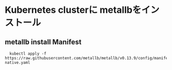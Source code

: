 # Kubernetes clusterに metallbをインストール

## metallb install Manifest

      kubectl apply -f https://raw.githubusercontent.com/metallb/metallb/v0.13.9/config/manifests/metallb-native.yaml
